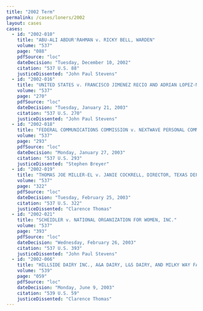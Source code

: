 ```yaml
---
title: "2002 Term"
permalink: /cases/loners/2002
layout: cases
cases:
  - id: "2002-010"
    title: "ABU-ALI ABDUR'RAHMAN v. RICKY BELL, WARDEN"
    volume: "537"
    page: "088"
    pdfSource: "loc"
    dateDecision: "Tuesday, December 10, 2002"
    citation: "537 U.S. 88"
    justiceDissented: "John Paul Stevens"
  - id: "2002-016"
    title: "UNITED STATES v. FRANCISCO JIMENEZ RECIO AND ADRIAN LOPEZ-MEZA"
    volume: "537"
    page: "270"
    pdfSource: "loc"
    dateDecision: "Tuesday, January 21, 2003"
    citation: "537 U.S. 270"
    justiceDissented: "John Paul Stevens"
  - id: "2002-018"
    title: "FEDERAL COMMUNICATIONS COMMISSION v. NEXTWAVE PERSONAL COMMUNICATIONS INC. et al."
    volume: "537"
    page: "293"
    pdfSource: "loc"
    dateDecision: "Monday, January 27, 2003"
    citation: "537 U.S. 293"
    justiceDissented: "Stephen Breyer"
  - id: "2002-019"
    title: "THOMAS JOE MILLER-EL v. JANIE COCKRELL, DIRECTOR, TEXAS DEPARTMENT OF CRIMINAL JUSTICE, INSTITUTIONAL DIVISION"
    volume: "537"
    page: "322"
    pdfSource: "loc"
    dateDecision: "Tuesday, February 25, 2003"
    citation: "537 U.S. 322"
    justiceDissented: "Clarence Thomas"
  - id: "2002-021"
    title: "SCHEIDLER v. NATIONAL ORGANIZATION FOR WOMEN, INC."
    volume: "537"
    page: "393"
    pdfSource: "loc"
    dateDecision: "Wednesday, February 26, 2003"
    citation: "537 U.S. 393"
    justiceDissented: "John Paul Stevens"
  - id: "2002-066"
    title: "HILLSIDE DAIRY INC., A&A DAIRY, L&S DAIRY, AND MILKY WAY FARMS v. WILLIAM J. LYONS, JR., SECRETARY, CALIFORNIA DEPARTMENT OF FOOD AND AGRICULTURE, et al."
    volume: "539"
    page: "059"
    pdfSource: "loc"
    dateDecision: "Monday, June 9, 2003"
    citation: "539 U.S. 59"
    justiceDissented: "Clarence Thomas"
---
```

